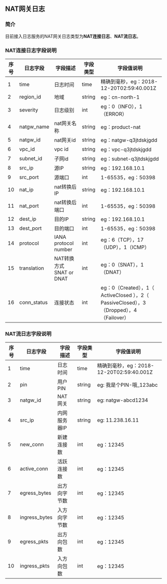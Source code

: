 ## NAT网关日志
### 简介
目前接入日志服务的NAT网关日志类型为**NAT连接日志**、**NAT流日志**。

### NAT连接日志字段说明

| 序号 | 日志字段    | 字段描述                | 字段类型 | 字段值说明                                                   |
| ---- | ----------- | ----------------------- | -------- | ------------------------------------------------------------ |
| 1    | time        | 日志时间                | time     | 精确到毫秒，eg：2018-12-20T02:59:40.001Z                     |
| 2    | region_id   | 地域                    | string   | eg：cn-north-1                                               |
| 3    | severity    | 日志级别                | int      | eg：0（INFO），1（ERROR）                                    |
| 4    | natgw_name  | nat网关名称             | string   | eg：product-nat                                              |
| 5    | natgw_id    | nat网关id               | string   | eg：natgw-q3jtdskjgdd                                        |
| 6    | vpc_id      | vpc id                  | string   | eg：vpc-q3jtdskjgdd                                          |
| 7    | subnet_id   | 子网id                  | string   | eg：subnet-q3jtdskjgdd                                       |
| 8    | src_ip      | 源IP                    | string   | eg：192.168.10.1                                             |
| 9    | src_port    | 源端口                  | int      | 1-65535，eg：50398                                           |
| 10   | nat_ip      | nat转换后IP             | string   | eg：192.168.10.1                                             |
| 11   | nat_port    | nat转换后端口           | int      | 1-65535，eg：50398                                           |
| 12   | dest_ip     | 目的IP                  | string   | eg：192.168.10.1                                             |
| 13   | dest_port   | 目的端口                | int      | 1-65535，eg：50398                                           |
| 14   | protocol    | IANA protocol number    | int      | eg：6（TCP），17（UDP），1（ICMP）                           |
| 15   | translation | NAT转换方式SNAT or DNAT | int      | eg：0（SNAT），1（DNAT）                                     |
| 16   | conn_status | 连接状态                | int      | eg：0（Created），1（ ActiveClosed ），2（ PassiveClosed），3（Dropped），4（Failover） |


### NAT流日志字段说明

| 序号 |    日志字段     |   字段描述    | 字段类型 |                   字段值说明                    |
| ---- | ---------------- | -------------- | --------- | ------------------------------------------------ |
| 1    | time            | 日志时间      | time     | 精确到毫秒，eg：2018-12-20T02:59:40.001Z |
| 2    | pin              | 用户PIN       | string   | eg: 我是个PIN-哦_123abc                      |
| 3     | natgw_id        | NAT 网关      | string   | eg: natgw-abcd1234                           |
| 4     | src_ip          | 内网服务器IP | string   | eg: 11.238.16.11                             |
| 5     | new_conn        | 新建连接数    | int       | 	eg：12345                                     |
| 6     | active_conn   | 活跃连接数    | int       | 	eg：12345                                   |
| 7     | egress_bytes   | 出方向字节数  | int       | 	eg：12345                                    |
| 8     | ingress_bytes | 入方向字节数  | int       | 	eg：12345                                   |
| 9     | egress_pkts    | 出方向包数    | int       | 	eg：12345                                    |
| 10   | ingress_pkts   | 入方向包数    | int       | 	eg：12345                                   |